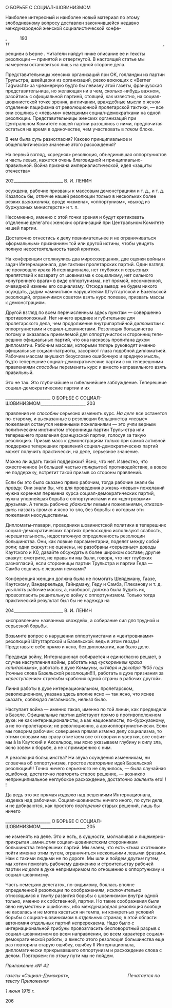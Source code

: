 О БОРЬБЕ С СОЦИАЛ-ШОВИНИЗМОМ

Наиболее интересный и наиболее новый материал по этому злободневному вопросу доставлен закончившейся недавно международной женской социалистической конфе-

„          193   тт                                                                                                                         „

ренциеи в Ьерне . Читатели найдут ниже описание ее и тексты резолюции — приня­той и отвергнутой. В настоящей статье мы намерены остановиться лишь на одной сто­роне дела.

Представительницы женских организаций при OK, голландки из партии Трульстра, швейцарки из организаций, резко воюющих с «Berner Tagwacht» за чрезмерную будто бы левизну этой газеты, французская представительница, но желающая ни в чем, сколько-нибудь важном, разойтись с официальной партией, стоящей, как известно, на социал-шовинистской точке зрения, англичанки, враждебные мысли о ясном отделении пацифизма от революционной пролетарской тактики, — все они сошлись с «левыми» немецкими социал-демократками на одной резолюции. Представительницы женских организаций при Центральном Комитете нашей партии разошлись с ними, предпочитая остаться на время в одиночестве, чем участвовать в _таком_ блоке.

В чем была суть разногласия? Каково принципиальное и общеполитическое значе­ние этого расхождения?

На первый взгляд, «средняя» резолюция, объединившая оппортунистов и часть ле­вых, кажется очень благовидной и принципиально-правильной. Война признана импе­риалистической, идея «защиты отечества»

  

202________________________ В. И. ЛЕНИН

осуждена, рабочие призваны к массовым демонстрациям и т. д., и т. д. Казалось бы, от­личие нашей резолюции _только_ в нескольких более резких _выражениях,_ вроде «изме­на», «оппортунизм», «выход из буржуазных министерств» и т. п.

Несомненно, именно с этой точки зрения и будут критиковать отделение делегаток женских организаций при Центральном Комитете нашей партии.

Достаточно отнестись к делу повнимательнее и не ограничиваться «формальным» признанием той или другой истины, чтобы увидеть полную несостоятельность такой критики.

На конференции столкнулись два миросозерцания, две оценки войны и задач Интер­национала, две тактики пролетарских партий. Один взгляд: не произошло краха Интер­национала, нет глубоких и серьезных препятствий к возврату от шовинизма к социа­лизму, нет сильного «внутреннего врага» в виде оппортунизма, нет прямой, несомнен­ной, очевидной измены его социализму. Отсюда вывод: не будем никого осуждать, да­дим «амнистию» нарушителям Штутгартской и Базельской резолюций, ограничимся советом взять курс полевее, призвать массы к демонстрациям.

Другой взгляд по всем перечисленным здесь пунктам — совершенно противополож­ный. Нет ничего вреднее и губительнее для пролетарского дела, чем продолжение внутрипартийной _дипломатии_ с оппортунистами и социал-шовинистами. Резолюция большинства потому и оказалась приемлемой для оппортунисток и сторонниц тепе­решних официальных партий, что она насквозь пропитана духом дипломатии. Рабочим массам, которыми _теперь_ руководят именно официальные социал-патриоты, засоряют глаза подобной дипломатией. Рабочим массам внушают безусловно ошибочную и вредную мысль, будто теперешние социал-демократические партии с их теперешними правлениями _способны_ переменить курс и вместо неправильного взять правильный.

Это не так. Это глубочайшее и гибельнейшее заблуждение. Теперешние социал-демократические партии и их

  

______________________ О БОРЬБЕ С СОЦИАЛ-ШОВИНИЗМОМ______________________ 203

правления _не способны_ серьезно изменить курс. _На деле_ все останется по-старому, и высказанные в резолюции большинства «левые» пожелания останутся невинными по­желаниями — это учли верным политическим инстинктом сторонницы партии Труль-стра или теперешнего правления французской партии, голосуя за такую резолюцию. Призыв масс к демонстрациям только при самой активной поддержке теперешних правлений социал-демократических партий может получить практически, на деле, серьезное значение.

Можно ли ждать такой поддержки? Ясно, что нет. Известно, что ожесточенное (и большей частью _прикрытое)_ противодействие, а вовсе не поддержку, встретит такой призыв со стороны правлений.

Если бы это было сказано прямо рабочим, тогда рабочие знали бы _правду._ Они знали бы, что для проведения _в жизнь_ «левых» пожеланий нужна коренная перемена курса социал-демократических партий, нужна упорнейшая борьба с оппортунистами и их «центровыми» друзьями. А теперь рабочих _убаюкали_ левыми пожеланиями, _отказав­шись_ назвать громко и ясно то зло, без борьбы с которым эти пожелания неосуществи­мы.

Дипломаты-главари, проводники шовинистской политики в теперешних социал-демократических партиях превосходно используют слабость, нерешительность, недос­таточную определенность резолюции большинства. Они, как ловкие парламентарии, поделят между собой роли; одни скажут: не оценены, не разобраны «серьезные» дово­ды Каутского и К0, давайте обсуждать в более широком составе; другие скажут: смот­рите, не правы ли мы были, говоря, что нет глубоких разногласий, если сторонницы партии Трульстра и партии Геда — Самба сошлись с левыми немками?

Конференция женщин должна была не помогать Шейдеману, Гаазе, Каутскому, Вандервельде, Гайндману, Геду и Самба, Плеханову и т. д. усыплять рабочие массы, а, наоборот, должна была будить их, провозгласить решительную войну с оппортуниз­мом. Только тогда практический результат был бы не надежда на

  

204________________________ В. И. ЛЕНИН

«исправление» названных «вождей», а собирание сил для трудной и серьезной борьбы.

Возьмите вопрос о нарушении оппортунистами и «центровиками» резолюций Штут­гартской и Базельской: ведь в этом _гвоздь!_ Представьте себе прямо и ясно, без дипло­матии, как было дело.

Предвидя войну, Интернационал собирается и единогласно решает, в случае наступ­ления войны, работать над _«ускорением краха капитализма»,_ работать в духе _Коммуны, октября и декабря 1905 года_ (точные слова Базельской резо­люции!!!), работать в духе признания за _«преступление»_ стрельбы «рабочих одной страны в рабочих другой».

Линия работы в духе интернациональном, пролетарском, революционном, указана здесь вполне ясно — так ясно, что яснее сказать, соблюдая легальность, нельзя было.

Наступает война — именно такая, именно по той линии, как предвидели в Базеле. Официальные партии действуют прямо в противоположном духе: не как интернацио­налисты, а как националисты; по-буржуазному, а не по-пролетарски; не революционно, а архиоппортунистически. Если мы говорим рабочим: совершена прямая _измена_ делу социализма, то этими словами мы сразу отметаем все отговорки и увертки, все софиз­мы à la Каутский и Аксельрод, мы ясно указываем глубину и силу зла, ясно зовем к борьбе, а не к примирению с ним.

А резолюция большинства? Ни звука осуждения изменникам, ни словечка об оппор­тунизме, простое _повторение_ идей Базельской резолюции!!! Точно ничего серьезного не случилось, — была случайная ошибочка, достаточно _повторить_ старое решение, — возникло непринципиальное неглубокое расхождение, достаточно _заклеить_ его! ! !

Да ведь это же прямая _издевка_ над решениями Интернационала, издевка над рабо­чими. Социал-шовинисты ничего иного, по сути дела, и не добиваются, как простого _повторения_ старых решений, лишь бы ничего

  

______________________ О БОРЬБЕ С СОЦИАЛ-ШОВИНИЗМОМ______________________ 205

не изменять на деле. Это и есть, в сущности, молчаливая и лицемерно-прикрытая _амни­__стия_ социал-шовинистским сторонникам большинства теперешних партий. Мы знаем, что есть «тьма охотников» пойти именно этим путем, ограничиться несколькими левы­ми фразами. Нам с такими людьми не по дороге. Мы шли и пойдем _другим_ путем, мы хотим помогать рабочему движению и строительству рабочей партии _на деле_ в духе непримиримом по отношению к оппортунизму и социал-шовинизму.

Часть немецких делегаток, по-видимому, боялась вполне определенной резолюции по соображениям, исключительно относящимся к _темпу_ развития борьбы с шовиниз­мом внутри одной только, именно их собственной, партии. Но такие соображения были явно неуместны и ошибочны, ибо международная резолюция вообще не касалась и не могла касаться ни темпа, ни конкретных условий борьбы с социал-шовинизмом в _от­дельных_ странах; в этой области автономия отдельных партий непререкаема. Надо было с интернациональной трибуны провозгласить бесповоротный разрыв с социал-шовинизмом во всем направлении, во всем характере социал-демократической работы; а вместо этого резолюция большинства еще раз повторила старую ошибку, ошибку II Интернационала, дипломатически прикрывавшего оппортунизм и расхождение слова с делом. Повторяем: по _этому_ пути мы не пойдем.

_Приложение к№ 42_

_газеты «Социал-Демократ»,_                                              _Печатается по тексту Приложения_

_1 июня 1915 г._

  
206